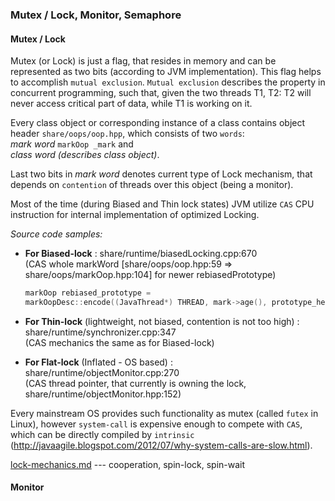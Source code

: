 ### Mutex / Lock, Monitor, Semaphore

#### Mutex / Lock
Mutex (or Lock) is just a flag, that resides in memory and can be represented as two bits (according to JVM implementation).
This flag helps to accomplish `mutual exclusion`. `Mutual exclusion` describes the property in concurrent programming, such that, given the two threads T1, T2: T2 will never access critical part of data, while T1 is working on it.

Every class object or corresponding instance of a class contains object header `share/oops/oop.hpp`, which consists of two `words`:  
*mark word* `markOop _mark` and  
*class word (describes class object)*.

Last two bits in *mark word* denotes current type of Lock mechanism, that depends on `contention` of threads over this object (being a monitor).

Most of the time (during Biased and Thin lock states) JVM utilize `CAS` CPU instruction for internal implementation of optimized Locking.  

*Source code samples:*    

* **For Biased-lock** : share/runtime/biasedLocking.cpp:670  
(CAS whole markWord [share/oops/oop.hpp:59 => share/oops/markOop.hpp:104] for newer rebiasedPrototype)
  ```C++
  markOop rebiased_prototype = 
  markOopDesc::encode((JavaThread*) THREAD, mark->age(), prototype_header->bias_epoch());
  ```
* **For Thin-lock** (lightweight, not biased, contention is not too high) : share/runtime/synchronizer.cpp:347  
(CAS mechanics the same as for Biased-lock)

* **For Flat-lock** (Inflated - OS based) : share/runtime/objectMonitor.cpp:270  
(CAS thread pointer, that currently is owning the lock, share/runtime/objectMonitor.hpp:152)  


Every mainstream OS provides such functionality as mutex (called `futex` in Linux), however `system-call` is expensive enough to compete with `CAS`, which can be directly compiled by `intrinsic` (http://javaagile.blogspot.com/2012/07/why-system-calls-are-slow.html).



[lock-mechanics.md](lock-mechanics.md)
--- cooperation, spin-lock, spin-wait

#### Monitor
